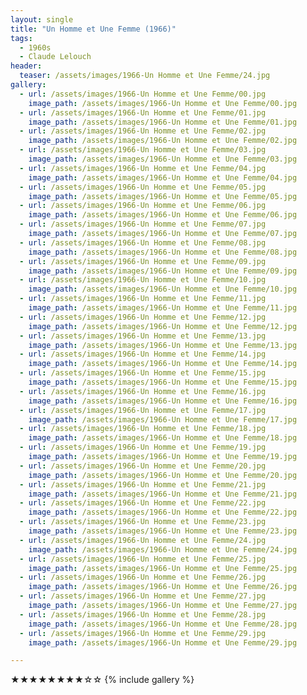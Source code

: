 ```yaml
---
layout: single
title: "Un Homme et Une Femme (1966)"
tags:
  - 1960s 
  - Claude Lelouch
header:
  teaser: /assets/images/1966-Un Homme et Une Femme/24.jpg
gallery:
  - url: /assets/images/1966-Un Homme et Une Femme/00.jpg
    image_path: /assets/images/1966-Un Homme et Une Femme/00.jpg  
  - url: /assets/images/1966-Un Homme et Une Femme/01.jpg
    image_path: /assets/images/1966-Un Homme et Une Femme/01.jpg
  - url: /assets/images/1966-Un Homme et Une Femme/02.jpg
    image_path: /assets/images/1966-Un Homme et Une Femme/02.jpg
  - url: /assets/images/1966-Un Homme et Une Femme/03.jpg
    image_path: /assets/images/1966-Un Homme et Une Femme/03.jpg
  - url: /assets/images/1966-Un Homme et Une Femme/04.jpg
    image_path: /assets/images/1966-Un Homme et Une Femme/04.jpg
  - url: /assets/images/1966-Un Homme et Une Femme/05.jpg
    image_path: /assets/images/1966-Un Homme et Une Femme/05.jpg
  - url: /assets/images/1966-Un Homme et Une Femme/06.jpg
    image_path: /assets/images/1966-Un Homme et Une Femme/06.jpg
  - url: /assets/images/1966-Un Homme et Une Femme/07.jpg
    image_path: /assets/images/1966-Un Homme et Une Femme/07.jpg
  - url: /assets/images/1966-Un Homme et Une Femme/08.jpg
    image_path: /assets/images/1966-Un Homme et Une Femme/08.jpg
  - url: /assets/images/1966-Un Homme et Une Femme/09.jpg
    image_path: /assets/images/1966-Un Homme et Une Femme/09.jpg
  - url: /assets/images/1966-Un Homme et Une Femme/10.jpg
    image_path: /assets/images/1966-Un Homme et Une Femme/10.jpg
  - url: /assets/images/1966-Un Homme et Une Femme/11.jpg
    image_path: /assets/images/1966-Un Homme et Une Femme/11.jpg
  - url: /assets/images/1966-Un Homme et Une Femme/12.jpg
    image_path: /assets/images/1966-Un Homme et Une Femme/12.jpg
  - url: /assets/images/1966-Un Homme et Une Femme/13.jpg
    image_path: /assets/images/1966-Un Homme et Une Femme/13.jpg
  - url: /assets/images/1966-Un Homme et Une Femme/14.jpg
    image_path: /assets/images/1966-Un Homme et Une Femme/14.jpg
  - url: /assets/images/1966-Un Homme et Une Femme/15.jpg
    image_path: /assets/images/1966-Un Homme et Une Femme/15.jpg
  - url: /assets/images/1966-Un Homme et Une Femme/16.jpg
    image_path: /assets/images/1966-Un Homme et Une Femme/16.jpg
  - url: /assets/images/1966-Un Homme et Une Femme/17.jpg
    image_path: /assets/images/1966-Un Homme et Une Femme/17.jpg
  - url: /assets/images/1966-Un Homme et Une Femme/18.jpg
    image_path: /assets/images/1966-Un Homme et Une Femme/18.jpg
  - url: /assets/images/1966-Un Homme et Une Femme/19.jpg
    image_path: /assets/images/1966-Un Homme et Une Femme/19.jpg
  - url: /assets/images/1966-Un Homme et Une Femme/20.jpg
    image_path: /assets/images/1966-Un Homme et Une Femme/20.jpg
  - url: /assets/images/1966-Un Homme et Une Femme/21.jpg
    image_path: /assets/images/1966-Un Homme et Une Femme/21.jpg
  - url: /assets/images/1966-Un Homme et Une Femme/22.jpg
    image_path: /assets/images/1966-Un Homme et Une Femme/22.jpg
  - url: /assets/images/1966-Un Homme et Une Femme/23.jpg
    image_path: /assets/images/1966-Un Homme et Une Femme/23.jpg
  - url: /assets/images/1966-Un Homme et Une Femme/24.jpg
    image_path: /assets/images/1966-Un Homme et Une Femme/24.jpg
  - url: /assets/images/1966-Un Homme et Une Femme/25.jpg
    image_path: /assets/images/1966-Un Homme et Une Femme/25.jpg
  - url: /assets/images/1966-Un Homme et Une Femme/26.jpg
    image_path: /assets/images/1966-Un Homme et Une Femme/26.jpg
  - url: /assets/images/1966-Un Homme et Une Femme/27.jpg
    image_path: /assets/images/1966-Un Homme et Une Femme/27.jpg
  - url: /assets/images/1966-Un Homme et Une Femme/28.jpg
    image_path: /assets/images/1966-Un Homme et Une Femme/28.jpg
  - url: /assets/images/1966-Un Homme et Une Femme/29.jpg
    image_path: /assets/images/1966-Un Homme et Une Femme/29.jpg

---
```

★★★★★★★★☆☆
{% include gallery %}
